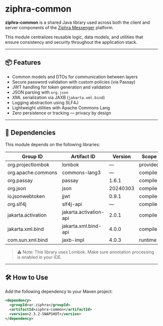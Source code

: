# ziphra-common

**ziphra-common** is a shared Java library used across both the client and server components of the [Ziphra Messenger](https://github.com/ziphra-messenger) platform.

This module centralizes reusable logic, data models, and utilities that ensure consistency and security throughout the application stack.

---

## 📦 Features

- Common models and DTOs for communication between layers
- Secure password validation with custom policies (via Passay)
- JWT handling for token generation and validation
- JSON parsing with `org.json`
- XML serialization via JAXB (`jakarta.xml.bind`)
- Logging abstraction using SLF4J
- Lightweight utilities with Apache Commons Lang
- Zero persistence or tracking — privacy by design

---

## 🧩 Dependencies

This module depends on the following libraries:

| Group ID                 | Artifact ID               | Version     | Scope      |
|--------------------------|---------------------------|-------------|------------|
| org.projectlombok        | lombok                    | —           | provided   |
| org.apache.commons       | commons-lang3             | —           | compile    |
| org.passay               | passay                    | 1.6.1       | compile    |
| org.json                 | json                      | 20240303    | compile    |
| io.jsonwebtoken          | jjwt                      | 0.9.1       | compile    |
| org.slf4j                | slf4j-api                 | —           | compile    |
| jakarta.activation       | jakarta.activation-api    | 2.0.1       | compile    |
| jakarta.xml.bind         | jakarta.xml.bind-api      | 4.0.0       | compile    |
| com.sun.xml.bind         | jaxb-impl                 | 4.0.3       | runtime    |

> ⚠️ Note: This library uses Lombok. Make sure annotation processing is enabled in your IDE.

---

## 🛠️ How to Use

Add the following dependency to your Maven project:

```xml
<dependency>
  <groupId>ar.ziphra</groupId>
  <artifactId>ziphra-common</artifactId>
  <version>2.3.2-SNAPSHOT</version>
</dependency>
